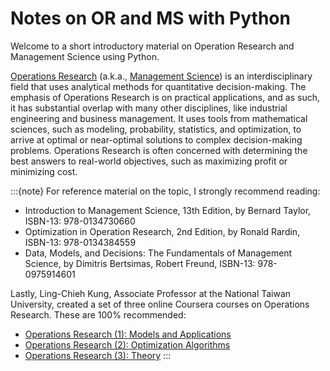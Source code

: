 # Notes on OR and MS with Python

Welcome to a short introductory material on Operation Research and Management Science using Python.

[Operations Research](https://en.wikipedia.org/wiki/Operations_research) (a.k.a., [Management Science](https://en.wikipedia.org/wiki/Management_science)) is an interdisciplinary field that uses analytical methods for quantitative decision-making. The emphasis of Operations Research is on practical applications, and as such, it has substantial overlap with many other disciplines, like industrial engineering and business management. It uses tools from mathematical sciences, such as modeling, probability, statistics, and optimization, to arrive at optimal or near-optimal solutions to complex decision-making problems. Operations Research is often concerned with determining the best answers to real-world objectives, such as maximizing profit or minimizing cost.

:::{note}
For reference material on the topic, I strongly recommend reading:
* Introduction to Management Science, 13th Edition, by Bernard Taylor, ISBN-13: 978-0134730660
* Optimization in Operation Research, 2nd Edition, by Ronald Rardin, ISBN-13: 978-0134384559
* Data, Models, and Decisions: The Fundamentals of Management Science, by Dimitris Bertsimas, Robert Freund, ISBN-13: 978-0975914601

Lastly, Ling-Chieh Kung, Associate Professor at the National Taiwan University, created a set of three online Coursera courses on Operations Research. These are 100% recommended:
* [Operations Research (1): Models and Applications](https://www.coursera.org/learn/operations-research-modeling)
* [Operations Research (2): Optimization Algorithms](https://www.coursera.org/learn/operations-research-algorithms)
* [Operations Research (3): Theory](https://www.coursera.org/learn/operations-research-theory)
:::

<!---
:::{note}
Here is a note!
:::

And here is a code block:

```
e = mc^2
```
--->

